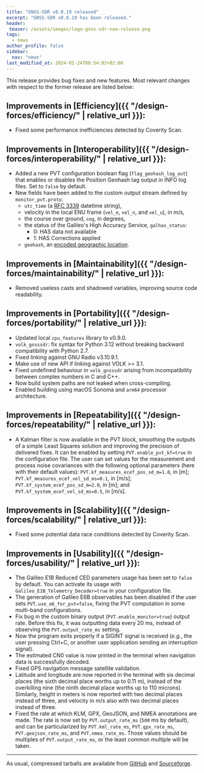 ```yaml
---
title: "GNSS-SDR v0.0.19 released"
excerpt: "GNSS-SDR v0.0.19 has been released."
header:
 teaser: /assets/images/logo-gnss-sdr-new-release.png
tags:
  - news
author_profile: false
sidebar:
  nav: "news"
last_modified_at: 2024-01-24T08:54:02+02:00
---
```


This release provides bug fixes and new features. Most relevant changes with
respect to the former release are listed below:

## Improvements in [Efficiency]({{ "/design-forces/efficiency/" | relative_url }}):

- Fixed some performance inefficiencies detected by Coverity Scan.

## Improvements in [Interoperability]({{ "/design-forces/interoperability/" | relative_url }}):

- Added a new PVT configuration boolean flag (`flag_geohash_log_out`) that
  enables or disables the Position Geohash tag output in INFO log files. Set to
  `false` by default.
- New fields have been added to the custom output stream defined by
  `monitor_pvt.proto`:
  - `utc_time` (a [RFC 3339](https://www.rfc-editor.org/rfc/rfc3339) datetime
    string),
  - velocity in the local ENU frame (`vel_e`, `vel_n`, and `vel_u`), in m/s,
  - the course over ground, `cog`, in degrees,
  - the status of the Galileo's High Accuracy Service, `galhas_status`:
    - 0: HAS data not available
    - 1: HAS Corrections applied
  - `geohash`, an
    [encoded geographic location](https://en.wikipedia.org/wiki/Geohash).

## Improvements in [Maintainability]({{ "/design-forces/maintainability/" | relative_url }}):

- Removed useless casts and shadowed variables, improving source code
  readability.

## Improvements in [Portability]({{ "/design-forces/portability/" | relative_url }}):

- Updated local `cpu_features` library to v0.9.0.
- `volk_gnsssdr`: fix syntax for Python 3.12 without breaking backward
  compatibility with Python 2.7.
- Fixed linking against GNU Radio v3.10.9.1.
- Make use of new API if linking against VOLK >= 3.1.
- Fixed undefined behaviour in `volk_gnsssdr` arising from incompatibility
  between complex numbers in C and C++.
- Now build system paths are not leaked when cross-compiling.
- Enabled building using macOS Sonoma and `arm64` processor architecture.

## Improvements in [Repeatability]({{ "/design-forces/repeatability/" | relative_url }}):

- A Kalman filter is now available in the PVT block, smoothing the outputs of a
  simple Least Squares solution and improving the precision of delivered fixes.
  It can be enabled by setting `PVT.enable_pvt_kf=true` in the configuration
  file. The user can set values for the measurement and process noise
  covariances with the following optional parameters (here with their default
  values): `PVT.kf_measures_ecef_pos_sd_m=1.0`, in [m];
  `PVT.kf_measures_ecef_vel_sd_ms=0.1`, in [m/s];
  `PVT.kf_system_ecef_pos_sd_m=2.0`, in [m]; and
  `PVT.kf_system_ecef_vel_sd_ms=0.5`, in [m/s].

## Improvements in [Scalability]({{ "/design-forces/scalability/" | relative_url }}):

- Fixed some potential data race conditions detected by Coverity Scan.

## Improvements in [Usability]({{ "/design-forces/usability/" | relative_url }}):

- The Galileo E1B Reduced CED parameters usage has been set to `false` by
  default. You can activate its usage with `Galileo_E1B_Telemetry_Decoder=true`
  in your configuration file.
- The generation of Galileo E6B observables has been disabled if the user sets
  `PVT.use_e6_for_pvt=false`, fixing the PVT computation in some multi-band
  configurations.
- Fix bug in the custom binary output (`PVT.enable_monitor=true`) output rate.
  Before this fix, it was outputting data every 20 ms, instead of observing the
  `PVT.output_rate_ms` setting.
- Now the program exits properly if a SIGINT signal is received (_e.g._, the
  user pressing Ctrl+C, or another user application sending an interruption
  signal).
- The estimated CN0 value is now printed in the terminal when navigation data is
  successfully decoded.
- Fixed GPS navigation message satellite validation.
- Latitude and longitude are now reported in the terminal with six decimal
  places (the sixth decimal place worths up to 0.11 m), instead of the
  overkilling nine (the ninth decimal place worths up to 110 microns).
  Similarly, height in meters is now reported with two decimal places instead of
  three, and velocity in m/s also with two decimal places instead of three.
- Fixed the rate at which KLM, GPX, GeoJSON, and NMEA annotations are made. The
  rate is now set by `PVT.output_rate_ms` (`500` ms by default), and can be
  particularized by `PVT.kml_rate_ms`, `PVT.gpx_rate_ms`, `PVT.geojson_rate_ms`,
  and `PVT.nmea_rate_ms`. Those values should be multiples of
  `PVT.output_rate_ms`, or the least common multiple will be taken.


-----


As usual, compressed tarballs are available from [GitHub](https://github.com/gnss-sdr/gnss-sdr/releases/tag/v0.0.19) and [Sourceforge](https://sourceforge.net/projects/gnss-sdr/).

